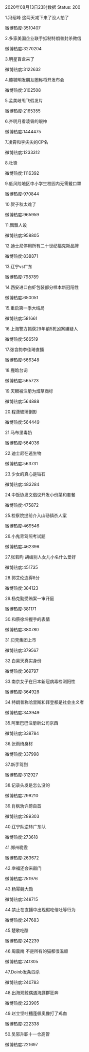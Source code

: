 2020年08月13日23时数据
Status: 200

1.冯绍峰 这两天减下来了没人拍了

微博热度:3510407

2.多家美国企业联手抵制特朗普封杀微信

微博热度:3270204

3.明星盲盒来了

微博热度:3122632

4.鲍毓明发朋友圈称将开发布会

微博热度:3102508

5.孟美岐甩飞假发片

微博热度:2165355

6.齐明月看凌霄的眼神

微博热度:1444475

7.凌霄和李尖尖的CP名

微博热度:1233312

8.杜锋

微博热度:1116392

9.低风险地区中小学生校园内无需戴口罩

微博热度:970844

10.贺子秋太难了

微博热度:965959

11.飘飘人设

微博热度:958805

12.迪士尼停用所有二十世纪福克斯品牌

微博热度:838871

13.辽宁vs广东

微博热度:798789

14.西安进口白虾包装部分样本新冠阳性

微博热度:650051

15.重启第一季大结局

微博热度:581661

16.上海警方抓获29年前5死凶案嫌疑人

微博热度:566519

17.张含韵李佳琦直播

微博热度:566348

18.鹿晗台词

微博热度:565723

19.天眼被注册为烟草商标

微博热度:564888

20.程潇玻璃倒影

微博热度:564449

21.马布里毒奶

微博热度:564036

22.迪士尼在逃生物

微博热度:563731

23.少女的真心是钻石

微博热度:483284

24.中饭协发文倡议开发小份菜和套餐

微博热度:475872

25.检察院提前介入山砀镇杀人案

微博热度:469546

26.小鬼背驾照考试题

微博热度:462396

27.张若昀 胡编别人女儿小名什么爱好

微博热度:451735

28.郭艾伦连得8分

微博热度:384123

29.杨克勤受贿案一审开庭

微博热度:381171

30.和蔡徐坤握手的表情

微博热度:380780

31.贝壳集团上市

微博热度:379567

32.白昊天真实身份

微博热度:369797

33.南京女子在日本新冠病毒检测阳性

微博热度:364928

34.特朗普称哈里斯和拜登都是社会主义者

微博热度:343949

35.阿里巴巴注册新公司京西

微博热度:338784

36.张雨绮身材

微博热度:337998

37.新手驾到

微博热度:312927

38.记录头发是怎么没的

微博热度:299210

39.肖枫劝许蔚自首

微博热度:289303

40.辽宁队逆转广东队

微博热度:273618

41.郑州晚霞

微博热度:263672

42.幸福还会来敲门

微博热度:251976

43.杨幂魏大勋

微博热度:248715

44.禁止在直播中出现假吃催吐等行为

微博热度:247683

45.楚歌吃醋

微博热度:242239

46.周震南 不是所有的猫都很温顺

微博热度:241305

47.Doinb发条四杀

微博热度:240783

48.出海观鲸偶遇海豚群狂奔

微博热度:223905

49.赵立坚吐槽蓬佩奥像打了鸡血

微博热度:222338

50.吴邪升职十一仓高管

微博热度:221697

